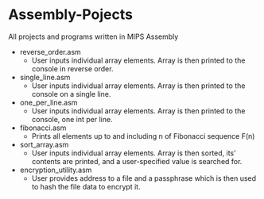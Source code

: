 # Assembly-Pojects
All projects and programs written in MIPS Assembly
  - reverse_order.asm
    - User inputs individual array elements. Array is then printed to the console in reverse order.
  - single_line.asm
    - User inputs individual array elements. Array is then printed to the console on a single line.
  - one_per_line.asm
    - User inputs individual array elements. Array is then printed to the console, one int per line.
  - fibonacci.asm
    - Prints all elements up to and including n of Fibonacci sequence F(n)
  - sort_array.asm
    - User inputs individual array elements. Array is then sorted, its' contents are printed, and a user-specified value is searched for.
  - encryption_utility.asm
    - User provides address to a file and a passphrase which is then used to hash the file data to encrypt it.
